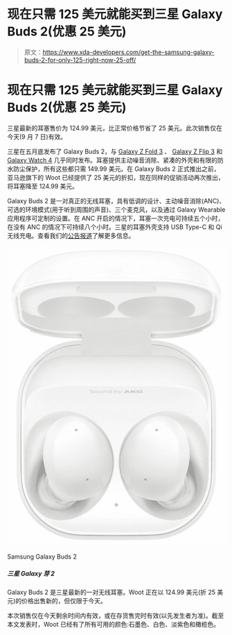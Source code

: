# 现在只需 125 美元就能买到三星 Galaxy Buds 2(优惠 25 美元)

> 原文：<https://www.xda-developers.com/get-the-samsung-galaxy-buds-2-for-only-125-right-now-25-off/>

# 现在只需 125 美元就能买到三星 Galaxy Buds 2(优惠 25 美元)

三星最新的耳塞售价为 124.99 美元，比正常价格节省了 25 美元。此次销售仅在今天(9 月 7 日)有效。

三星在五月底发布了 Galaxy Buds 2，与 [Galaxy Z Fold 3](https://www.xda-developers.com/samsung-galaxy-z-fold-3/) 、 [Galaxy Z Flip 3](https://www.xda-developers.com/samsung-galaxy-z-flip-3/) 和 [Galaxy Watch 4](https://www.xda-developers.com/samsung-galaxy-watch-4/) 几乎同时发布。耳塞提供主动噪音消除、紧凑的外壳和有限的防水防尘保护，所有这些都只需 149.99 美元。在 Galaxy Buds 2 正式推出之前，亚马逊旗下的 Woot 已经提供了 25 美元的折扣，现在同样的促销活动再次推出，将耳塞降至 124.99 美元。

Galaxy Buds 2 是一对真正的无线耳塞，具有低调的设计、主动噪音消除(ANC)、可选的环境模式(用于听到周围的声音)、三个麦克风，以及通过 Galaxy Wearable 应用程序可定制的设置。在 ANC 开启的情况下，耳塞一次充电可持续五个小时，在没有 ANC 的情况下可持续八个小时。三星的耳塞外壳支持 USB Type-C 和 Qi 无线充电。查看我们的[公告报道](https://www.xda-developers.com/samsung-galaxy-buds-2/)了解更多信息。

 <picture>![This deal includes the Galaxy Buds 2 only for $110 and $120 from Amazon and Samsung respectively.](img/3bf8023c37c59d0592066654ad227122.png)</picture> 

Samsung Galaxy Buds 2

##### 三星 Galaxy 芽 2

Galaxy Buds 2 是三星最新的一对无线耳塞。Woot 正在以 124.99 美元(折 25 美元)的价格出售新的，但仅限于今天。

本次销售仅在今天剩余时间内有效，或在存货售完时有效(以先发生者为准)。截至本文发表时，Woot 已经有了所有可用的颜色:石墨色、白色、淡紫色和橄榄色。